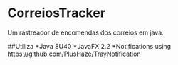 # CorreiosTracker

Um rastreador de encomendas dos correios em java.

##Utiliza
*Java 8U40
*JavaFX 2.2
*Notifications using https://github.com/PlusHaze/TrayNotification
